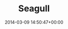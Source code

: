 ---
title:		"Seagull"
type:		"photos"
mediatype:		"upload"
location:		"Swinoujscie, Poland"
date:		"2014-03-09 14:50:47+00:00"
album:		"landscapes"
filename:		"seagull-poland.md"
series:		"poland"
cl_public_id:		"landscapes/seagull-poland"
cl_version:		1497004746
format:		"tiff"
bytes:		5099932
width:		2560
height:		1440
colours:
- "#7EACD4"
- "#BAD6F0"
- "#416B8F"
- "#B6D0EB"
- "#A0C1E3"
- "#282E2B"
- "#7C7F70"
- "#446182"
- "#1B2830"
- "#32322C"
- "#C6C8BA"
- "#757D75"
- "#667176"
- "#C6CCC6"
- "#1D5D8C"
- "#827D74"
exposure_mode:		"Auto"
program:		"Aperture-priority AE"
aperture:		"8.0"
focal_length:		"50.0 mm"
iso:		"200"
shutter_speed:		"1/400"
metering:		"Multi-segment"
flash:		"Off, Did not fire"
white_balance:		"Custom"
colour_temp:		"4400"
has_crop:		"false"
orientation:		"Horizontal (normal)"
camera_model:		"NIKON D800"
lens_info:		"Nikon Nikkor 50mm f/1.4"
artist:		"No artist info"
x_resolution:		"300"
y_resolution:		"300"
---